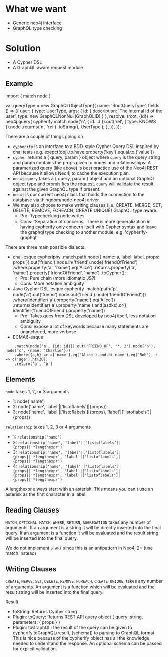 What we want
============

- Generic neo4j interface
- GraphQL type checking

Solution
========

- A Cypher DSL
- A GraphQL aware request module

Example
-------

import {
  match
  node
}


var queryType = new GraphQLObjectType({
  name: 'RootQueryType',
  fields: () => ({
    user: {
      type: UserType,
      args: {
        id: {
          description: 'The internal id of the user',
          type: new GraphQLNonNull(GraphQLID)
        }
      },
      resolve: (root, {id}) =>
        neo4j.query(
          cypherify.match.node('n', { id: id }).out('rel', { type: KNOWS }).node
            .returns('n', 'rel')
            .toString(),
          UserType
        );
    },
  }),
});

There are a couple of things going on

- `cypherify` is an interface to a BDD-style Cypher Query DSL inspired by chai tests (e.g. exepct(obj).to.have.property('key').equal.to.('value'))
- `cypher` returns a { query, param } object where `query` is the query string and param contains the props given to nodes and relationsships. A paramerized query (like above) is best practice use of the Neo4j REST API because it allows Neo4j to cache the execution plan.
- `neo4j.query` takes a { query, param } object and an optional GraphQL object type and promisifies the request. `query` will validate the result against the given GraphQL type if present.
- `neo4j` is our current neo4j class that holds the connection to the database via thingdom/node-neo4j driver.
- We may also choose to make writing clauses (i.e. CREATE, MERGE, SET, DELETE, REMOVE, FOREACH, CREATE UNIQUE) GraphQL type aware.
  - Pro: Typechecking node writes
  - Cons: 'Separation of concerns'. There is more generalization in having cypherify only concern itself with Cypher syntax and leave the graphql type checking to another module, e.g. 'cypherify-graphql'

There are three main possible dialects:
  - chai-esque
      cypheriphy
        .match.path.node({ name: a, label: label, props: props }).out('friend').node.in('friend').node('friendOfFriend')
        .where.property('a', 'name').eq('Alice')
        .returns.property('a', 'name').property('friendOfFriend', 'name')
        .toCypher();
      - Pro: Pure chain (more idiomatic JS?)
      - Cons: More notation ambiguity
  - Java Cypher DSL-esque
      cypherify
        .match(path('p', node('a').out('friend').node.out('friend').node('friendOfFriend')))
        .where(identifier('a').property('name').eq('Alice'))
        .returns(identifier('a').property('name').and(asdks).or(), identifier('friendOfFriend').property('name'))
      - Pro: Takes ques from DSL developed by neo4j itself, less notation ambiguity
      - Cons: expose a lot of keywords because many statements are unanchored, more verbose
  - ECMA6-esque
  ```
      .match(node('a', {id: id1}).out('FRIEND_OF', '*..2').node('b'), node('c', {name: 'Charlie'}))
      .where({a,b} => a['name'].eq('Alice').and.b('name').eq('Bob'), c => c('age').ht(30))
      .return('a', 'b')
  ```

Elements
--------

`node` takes 1, 2, or 3 arguments

- 1: node('name')
- 2: node('name', 'label'|['listoflabels']|{props})
- 3: node('name', 'label'|['listoflabels']|{props}, 'label'|['listoflabels']|{props})

`relationship` takes 1, 2, 3 or 4 arguments

- 1: `relationship('name')`
- 2: `relationship('name', 'label'|['listoflabels']|{props}|'*lengthexpr')`
- 3: `relationship('name', 'label'|['listoflabels']|{props}|'*lengthexpr', 'label'|['listoflabels']|{props}|'*lengthexpr')`
- 4: `relationship('name', 'label'|['listoflabels']|{props}|'*lengthexpr', 'label'|['listoflabels']|{props}|'*lengthexpr', 'label'|['listoflabels']|{props}|'*lengthexpr')`

A lengthexpr always start with an asterisk. This means you can't use an asterisk as the first character in a label.

Reading Clauses
---------------
`MATCH`, `OPTIONAL MATCH`, `WHERE`,  `RETURN`, `AGGREGATION` takes any number of arguments. If an argument is a string it will be directly inserted into the final query. If an argument is a function it will be evaluated and the result string will be inserted into the final query.

We do not implement `START` since this is an antipattern in Neo4j 2+ (use match instead)

Writing Clauses
---------------
`CREATE`, `MERGE`, `SET`, `DELETE`, `REMOVE`, `FOREACH`, `CREATE UNIQUE`, takes any number of arguments. An argument is a function which will be evaluated and the result string will be inserted into the final query.

Result
- toString: Returns Cypher string
- Plugin: toQuery: Returns REST API query object { query: string, parameters: { props } }
- Plugin: toGraphQL: the result of the query can be given to cypherify.toGraphQL(result, [schema]) to parsing to GraphQL format. This is nice because of the cypherify object has all the knowledge needed to understand the response. An optional schema can be passed for explicit validation.
